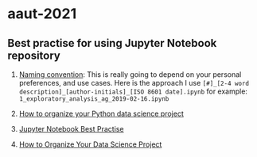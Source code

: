 # aaut-2021

## Best practise for using Jupyter Notebook repository

1. [Naming convention](https://stackoverflow.com/questions/38305217/better-naming-convention-for-jupyter-notebook):
This is really going to depend on your personal preferences, and use cases. Here is the approach I use
```[#]_[2-4 word description]_[author-initials]_[ISO 8601 date].ipynb```
for example:
```1_exploratory_analysis_ag_2019-02-16.ipynb```

2. [How to organize your Python data science project](https://gist.github.com/ericmjl/27e50331f24db3e8f957d1fe7bbbe510)
3. [Jupyter Notebook Best Practise](https://towardsdatascience.com/jupyter-notebook-best-practices-f430a6ba8c69)
4. [How to Organize Your Data Science Project](https://towardsdatascience.com/how-to-organize-your-data-science-project-dd6599cf000a)
